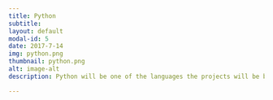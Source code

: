 ```yaml
---
title: Python 
subtitle:
layout: default
modal-id: 5
date: 2017-7-14
img: python.png
thumbnail: python.png 
alt: image-alt 
description: Python will be one of the languages the projects will be built with

---
```



